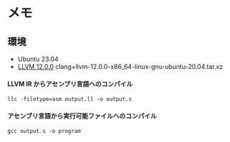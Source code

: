 # メモ
## 環境
- Ubuntu 23.04
- [LLVM 12.0.0](https://github.com/llvm/llvm-project/releases?page=6) clang+llvm-12.0.0-x86_64-linux-gnu-ubuntu-20.04.tar.xz

#### LLVM IR からアセンブリ言語へのコンパイル
```
llc -filetype=asm output.ll -o output.s
```

#### アセンブリ言語から実行可能ファイルへのコンパイル
```
gcc output.s -o program
```